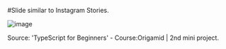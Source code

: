 #Slide similar to Instagram Stories.

![image](https://github.com/saulomartins1/slide-instagramStories/assets/109045710/a3fb691f-e2b0-4130-91fe-07c0bdd3b957)

Source: 'TypeScript for Beginners' - Course:Origamid | 2nd mini project.
